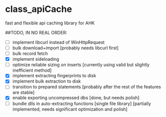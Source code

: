# class_apiCache
fast and flexible api caching library for AHK


##TODO, IN NO REAL ORDER:
- [ ] implement libcurl instead of WinHttpRequest
- [ ] bulk download+import   [probably needs libcurl first]
- [ ] bulk record fetch
- [x] implement sideloading
- [ ] optimize reliable sizing on inserts [currently using valid but slightly inefficient method]
- [x] implement extracting fingerprints to disk
- [x] implement bulk extraction to disk
- [ ] transition to prepared statements  [probably after the rest of the features are stable]
- [x] enable exporting uncompressed dbs [done, but needs polish]
- [ ] bundle dlls in auto-extracting functions [single file library] [partially implemented, needs significant optimization and polish]
